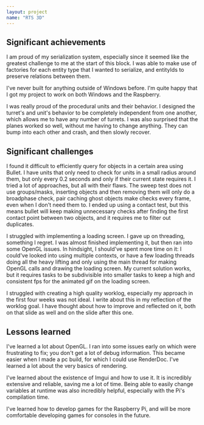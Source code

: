 ```yaml
---
layout: project
name: "RTS 3D"
---
```



## Significant achievements

I am proud of my serialization system, especially since it seemed like the greatest challenge to me at the start of this block. I was able to make use of factories for each entity type that I wanted to serialize, and entityIds to preserve relations between them.

I've never built for anything outside of Windows before. I'm quite happy that I got my project to work on both Windows and the Raspberry.

I was really proud of the procedural units and their behavior. I designed the turret's and unit's behavior to be completely independent from one another, which allows me to have any number of turrets. I was also surprised that the planes worked so well, without me having to change anything. They can bump into each other and crash, and then slowly recover.


## Significant challenges

I found it difficult to efficiently query for objects in a certain area using Bullet. I have units that only need to check for units in a small radius around them, but only every 0.2 seconds and only if their current state requires it. I tried a lot of approaches, but all with their flaws. The sweep test does not use groups/masks, inserting objects and then removing them will only do a broadphase check, pair caching ghost objects make checks every frame, even when I don't need them to. I ended up using a contact test, but this means bullet will keep making unnecessary checks after finding the first contact point between two objects, and it requires me to filter out duplicates.

I struggled with implementing a loading screen. I gave up on threading, something I regret. I was almost finished implementing it, but then ran into some OpenGL issues. In hindsight, I should've spent more time on it: I could've looked into using multiple contexts, or have a few loading threads doing all the heavy lifting and only using the main thread for making OpenGL calls and drawing the loading screen. My current solution works, but it requires tasks to be subdivisible into smaller tasks to keep a high and consistent fps for the animated gif on the loading screen.

I struggled with creating a high quality worklog, especially my approach in the first four weeks was not ideal. I write about this in my reflection of the worklog goal. I have thought about how to improve and reflected on it, both on that slide as well and on the slide after this one. 


## Lessons learned

I've learned a lot about OpenGL. I ran into some issues early on which were frustrating to fix; you don't get a lot of debug information. This became easier when I made a pc build, for which I could use RenderDoc. I've learned a lot about the very basics of rendering.  

I've learned about the existence of Imgui and how to use it. It is incredibly extensive and reliable, saving me a lot of time. Being able to easily change variables at runtime was also incredibly helpful, especially with the Pi's compilation time.

I've learned how to develop games for the Raspberry Pi, and will be more comfortable developing games for consoles in the future.



